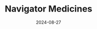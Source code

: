 ---  
layout: startup_page  
title: "Navigator Medicines"  
id: "navigatormedicines.com"  
permalink: "/navigatormedicinesnavigatormedicines.com08272024/"  
website: "https://www.navigatormedicines.com/"  
funding_round: "Series A"  
funding_amount: "$100M"  
investors: "RA Capital Management, Forbion"  
about: "Navigator Medicines is a biotech company focused on developing biologics for targeted immune regulation and restoration. They are committed to creating new therapies for patients with complex autoimmune diseases, with a current focus on NAV-240, a bispecific antibody therapeutic. Their pipeline includes both mono- and bispecific antibodies targeting OX40L."  
markets: "Biotechnology, Pharmaceuticals, Immunotherapy, Life Science"  
hq: "Scotch Plains, New Jersey, United States"  
founded_year: "2024"  
linkedin: "https://www.linkedin.com/company/navigator-medicines-inc/"  
twitter: ""  
instagram: ""  
facebook: ""  
crunchbase: "https://www.crunchbase.com/organization/navigator-medicines"  
pitchbook: ""  

date_display: "27-Aug-2024"  
date: "2024-08-27"

# SEO Optimization  
meta_title: "Navigator Medicines - Series A Funding ($100M)"  
meta_description: "Navigator Medicines, Navigator Medicines is a biotech company focused on developing biologics for targeted immune regulation and restoration. They are committed to creatin..."  
meta_keywords: "Navigator Medicines, Biotechnology, Pharmaceuticals, Immunotherapy, Life Science, Series A funding"  
canonical_url: "https://startup.projectstartups.com/navigatormedicinesnavigatormedicines.com08272024/"  
---